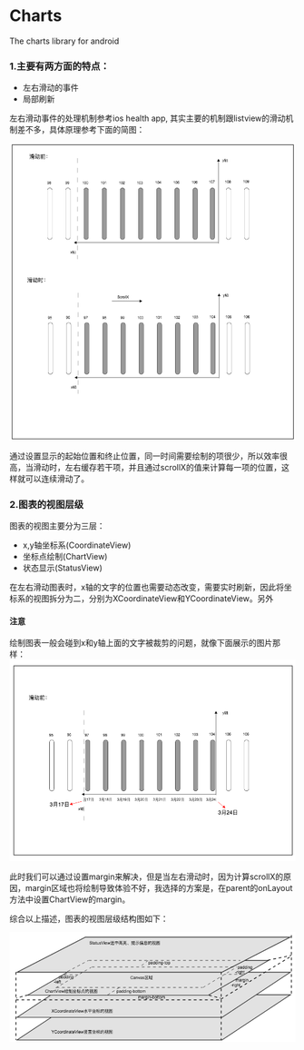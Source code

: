 # Charts
The charts library for android

### 1.主要有两方面的特点：

- 左右滑动的事件
- 局部刷新

左右滑动事件的处理机制参考ios health app, 其实主要的机制跟listview的滑动机制差不多，具体原理参考下面的简图：

![](https://github.com/zhonglushu/Charts/blob/master/images/scroll.png)

通过设置显示的起始位置和终止位置，同一时间需要绘制的项很少，所以效率很高，当滑动时，左右缓存若干项，并且通过scrollX的值来计算每一项的位置，这样就可以连续滑动了。

### 2.图表的视图层级
图表的视图主要分为三层：

- x,y轴坐标系(CoordinateView)
- 坐标点绘制(ChartView)
- 状态显示(StatusView)

在左右滑动图表时，x轴的文字的位置也需要动态改变，需要实时刷新，因此将坐标系的视图拆分为二，分别为XCoordinateView和YCoordinateView。另外

#### 注意

绘制图表一般会碰到x和y轴上面的文字被裁剪的问题，就像下面展示的图片那样：
![x-coord](https://github.com/zhonglushu/Charts/blob/master/images/x-coord.png)

此时我们可以通过设置margin来解决，但是当左右滑动时，因为计算scrollX的原因，margin区域也将绘制导致体验不好，我选择的方案是，在parent的onLayout方法中设置ChartView的margin。

综合以上描述，图表的视图层级结构图如下：

![struction](https://github.com/zhonglushu/Charts/blob/master/images/struction.png)
